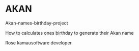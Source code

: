 # AKAN
<tittle>Akan-names-birthday-project</tittle>
<p>How to calculates ones birthday to generate their Akan name</p>

<body>
<p>Rose kamau<brk>software developer</p>

</body>